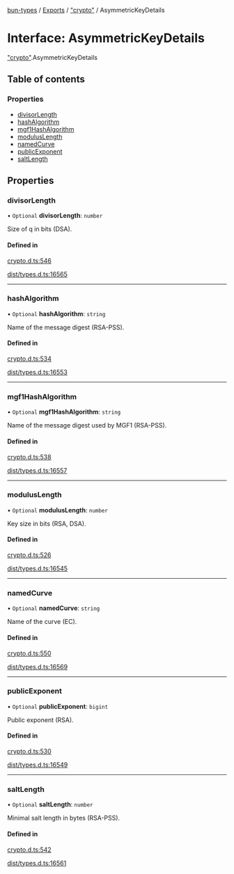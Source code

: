 [bun-types](https://github.com/oven-sh/bun-types/blob/master/api-docs/README.md) / [Exports](https://github.com/oven-sh/bun-types/blob/master/api-docs/modules.md) / ["crypto"](https://github.com/oven-sh/bun-types/blob/master/api-docs/modules/crypto_.md) / AsymmetricKeyDetails

# Interface: AsymmetricKeyDetails

["crypto"](https://github.com/oven-sh/bun-types/blob/master/api-docs/modules/crypto_.md).AsymmetricKeyDetails

## Table of contents

### Properties

- [divisorLength](https://github.com/oven-sh/bun-types/blob/master/api-docs/interfaces/crypto_.AsymmetricKeyDetails.md#divisorlength)
- [hashAlgorithm](https://github.com/oven-sh/bun-types/blob/master/api-docs/interfaces/crypto_.AsymmetricKeyDetails.md#hashalgorithm)
- [mgf1HashAlgorithm](https://github.com/oven-sh/bun-types/blob/master/api-docs/interfaces/crypto_.AsymmetricKeyDetails.md#mgf1hashalgorithm)
- [modulusLength](https://github.com/oven-sh/bun-types/blob/master/api-docs/interfaces/crypto_.AsymmetricKeyDetails.md#moduluslength)
- [namedCurve](https://github.com/oven-sh/bun-types/blob/master/api-docs/interfaces/crypto_.AsymmetricKeyDetails.md#namedcurve)
- [publicExponent](https://github.com/oven-sh/bun-types/blob/master/api-docs/interfaces/crypto_.AsymmetricKeyDetails.md#publicexponent)
- [saltLength](https://github.com/oven-sh/bun-types/blob/master/api-docs/interfaces/crypto_.AsymmetricKeyDetails.md#saltlength)

## Properties

### divisorLength

• `Optional` **divisorLength**: `number`

Size of q in bits (DSA).

#### Defined in

[crypto.d.ts:546](https://github.com/valgaze/bun-types/blob/6f8dbf8/crypto.d.ts#L546)

[dist/types.d.ts:16565](https://github.com/valgaze/bun-types/blob/6f8dbf8/dist/types.d.ts#L16565)

___

### hashAlgorithm

• `Optional` **hashAlgorithm**: `string`

Name of the message digest (RSA-PSS).

#### Defined in

[crypto.d.ts:534](https://github.com/valgaze/bun-types/blob/6f8dbf8/crypto.d.ts#L534)

[dist/types.d.ts:16553](https://github.com/valgaze/bun-types/blob/6f8dbf8/dist/types.d.ts#L16553)

___

### mgf1HashAlgorithm

• `Optional` **mgf1HashAlgorithm**: `string`

Name of the message digest used by MGF1 (RSA-PSS).

#### Defined in

[crypto.d.ts:538](https://github.com/valgaze/bun-types/blob/6f8dbf8/crypto.d.ts#L538)

[dist/types.d.ts:16557](https://github.com/valgaze/bun-types/blob/6f8dbf8/dist/types.d.ts#L16557)

___

### modulusLength

• `Optional` **modulusLength**: `number`

Key size in bits (RSA, DSA).

#### Defined in

[crypto.d.ts:526](https://github.com/valgaze/bun-types/blob/6f8dbf8/crypto.d.ts#L526)

[dist/types.d.ts:16545](https://github.com/valgaze/bun-types/blob/6f8dbf8/dist/types.d.ts#L16545)

___

### namedCurve

• `Optional` **namedCurve**: `string`

Name of the curve (EC).

#### Defined in

[crypto.d.ts:550](https://github.com/valgaze/bun-types/blob/6f8dbf8/crypto.d.ts#L550)

[dist/types.d.ts:16569](https://github.com/valgaze/bun-types/blob/6f8dbf8/dist/types.d.ts#L16569)

___

### publicExponent

• `Optional` **publicExponent**: `bigint`

Public exponent (RSA).

#### Defined in

[crypto.d.ts:530](https://github.com/valgaze/bun-types/blob/6f8dbf8/crypto.d.ts#L530)

[dist/types.d.ts:16549](https://github.com/valgaze/bun-types/blob/6f8dbf8/dist/types.d.ts#L16549)

___

### saltLength

• `Optional` **saltLength**: `number`

Minimal salt length in bytes (RSA-PSS).

#### Defined in

[crypto.d.ts:542](https://github.com/valgaze/bun-types/blob/6f8dbf8/crypto.d.ts#L542)

[dist/types.d.ts:16561](https://github.com/valgaze/bun-types/blob/6f8dbf8/dist/types.d.ts#L16561)
